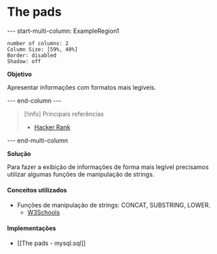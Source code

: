 # The pads

--- start-multi-column: ExampleRegion1  
```column-settings  
number of columns: 2
Column Size: [59%, 40%]
Border: disabled
Shadow: off
```

**Objetivo**

Apresentar informações com formatos mais legíveis.

--- end-column ---

> [!info] Principais referências
> - [Hacker Rank](https://www.hackerrank.com/challenges/the-pads/problem?isFullScreen=true)

--- end-multi-column

**Solução**

Para fazer a exibição de informações de forma mais legível precisamos utilizar algumas funções de manipulação de strings.

#### Conceitos utilizados

- Funções de manipulação de strings: CONCAT, SUBSTRING, LOWER.
	- [W3Schools](https://www.w3schools.com/sql/sql_ref_mysql.asp)
#### Implementações

- [[The pads - mysql.sql]]